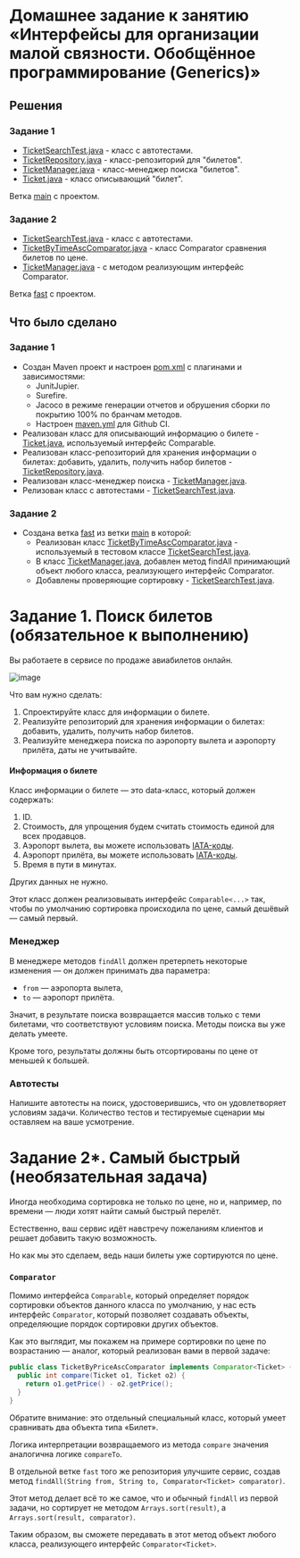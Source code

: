 # Домашнее задание к занятию «Интерфейсы для организации малой связности. Обобщённое программирование (Generics)»

## Решения
### Задание 1
* <a href="https://github.com/Nephedov/15.Java/blob/main/src/test/java/TicketSearchTest.java">TicketSearchTest.java</a> - класс с автотестами.
* <a href="https://github.com/Nephedov/15.Java/blob/main/src/main/java/TicketRepository.java">TicketRepository.java</a> - класс-репозиторий для "билетов".
* <a href="https://github.com/Nephedov/15.Java/blob/main/src/main/java/TicketManager.java">TicketManager.java</a> - класс-менеджер поиска "билетов".
* <a href="https://github.com/Nephedov/15.Java/blob/main/src/main/java/Ticket.java">Ticket.java</a> - класс описывающий "билет".

Ветка <a href="https://github.com/Nephedov/15.Java/tree/main">main</a> с проектом.
### Задание 2
* <a href="https://github.com/Nephedov/15.Java/blob/fast/src/test/java/TicketSearchTest.java">TicketSearchTest.java</a> - класс с автотестами.
* <a href="https://github.com/Nephedov/15.Java/blob/fast/src/main/java/TicketByTimeAscComparator.java">TicketByTimeAscComparator.java</a> - класс Comparator сравнения билетов по цене.
* <a href="https://github.com/Nephedov/15.Java/blob/fast/src/main/java/TicketManager.java">TicketManager.java</a> - с методом реализующим интерфейс Comparator<Ticket>.

Ветка <a href="https://github.com/Nephedov/15.Java/tree/fast">fast</a> с проектом.
## Что было сделано
### Задание 1
* Создан Maven проект и настроен <a href="https://github.com/Nephedov/15.Java/blob/main/pom.xml">pom.xml</a> с плагинами и зависимостями:
  * JunitJupier.
  * Surefire.
  * Jacoco в режиме генерации отчетов и обрушения сборки по покрытию 100% по бранчам методов.
  * Настроен <a href="https://github.com/Nephedov/15.Java/blob/main/.github/workflows/maven.yml">maven.yml</a> для Github CI.
* Реализован класс для описывающий информацию о билете - <a href="https://github.com/Nephedov/15.Java/blob/main/src/main/java/Ticket.java">Ticket.java</a>, используемый интерфейс Comparable.
* Реализован класс-репозиторий для хранения информации о билетах: добавить, удалить, получить набор билетов -
  <a href="https://github.com/Nephedov/15.Java/blob/main/src/main/java/TicketRepository.java">TicketRepository.java</a>.
* Реализован класс-менеджер поиска - <a href="https://github.com/Nephedov/15.Java/blob/main/src/main/java/TicketManager.java">TicketManager.java</a>.
* Релизован класс с автотестами - <a href="https://github.com/Nephedov/15.Java/blob/main/src/test/java/TicketSearchTest.java">TicketSearchTest.java</a>.
### Задание 2
* Создана ветка <a href="https://github.com/Nephedov/15.Java/tree/fast">fast</a> из ветки <a href="https://github.com/Nephedov/15.Java/tree/main">main</a> в которой:
  * Реализован класс
    <a href="https://github.com/Nephedov/15.Java/blob/fast/src/main/java/TicketByTimeAscComparator.java">TicketByTimeAscComparator.java</a> - используемый в тестовом классе
    <a href="https://github.com/Nephedov/15.Java/blob/fast/src/test/java/TicketSearchTest.java">TicketSearchTest.java</a>.
  * В класс <a href="https://github.com/Nephedov/15.Java/blob/fast/src/main/java/TicketManager.java">TicketManager.java</a>, добавлен метод findAll принимающий объект любого класса, реализующего интерфейс Comparator<Ticket>.
  * Добавлены проверяющие сортировку - <a href="https://github.com/Nephedov/15.Java/blob/fast/src/test/java/TicketSearchTest.java">TicketSearchTest.java</a>.
# Задание 1. Поиск билетов (обязательное к выполнению)

Вы работаете в сервисе по продаже авиабилетов онлайн.

![image](https://user-images.githubusercontent.com/53707586/154491051-0bc17b53-cf07-4502-80c0-6379e1a89b92.png)

Что вам нужно сделать:
1. Спроектируйте класс для информации о билете.
1. Реализуйте репозиторий для хранения информации о билетах: добавить, удалить, получить набор билетов.
1. Реализуйте менеджера поиска по аэропорту вылета и аэропорту прилёта, даты не учитывайте.

#### Информация о билете

Класс информации о билете — это data-класс, который должен содержать:
1. ID.
1. Стоимость, для упрощения будем считать стоимость единой для всех продавцов.
1. Аэропорт вылета, вы можете использовать [IATA-коды](https://ru.wikipedia.org/wiki/%D0%9A%D0%BE%D0%B4_%D0%B0%D1%8D%D1%80%D0%BE%D0%BF%D0%BE%D1%80%D1%82%D0%B0_%D0%98%D0%90%D0%A2%D0%90).
1. Аэропорт прилёта, вы можете использовать [IATA-коды](https://ru.wikipedia.org/wiki/%D0%9A%D0%BE%D0%B4_%D0%B0%D1%8D%D1%80%D0%BE%D0%BF%D0%BE%D1%80%D1%82%D0%B0_%D0%98%D0%90%D0%A2%D0%90).
1. Время в пути в минутах.

Других данных не нужно.

Этот класс должен реализовывать интерфейс `Comparable<...>` так, чтобы по умолчанию сортировка происходила по цене, самый дешёвый — самый первый.

### Менеджер

В менеджере методов `findAll` должен претерпеть некоторые изменения — он должен принимать два параметра:
* `from` — аэропорта вылета,
* `to` —  аэропорт прилёта.

Значит, в результате поиска возвращается массив только с теми билетами, что соответствуют условиям поиска. Методы поиска вы уже делать умеете.

Кроме того, результаты должны быть отсортированы по цене от меньшей к большей.

### Автотесты

Напишите автотесты на поиск, удостоверившись, что он удовлетворяет условиям задачи. Количество тестов и тестируемые сценарии мы оставляем на ваше усмотрение.

# Задание 2*. Самый быстрый (необязательная задача)

Иногда необходима сортировка не только по цене, но и, например, по времени — люди хотят найти самый быстрый перелёт.

Естественно, ваш сервис идёт навстречу пожеланиям клиентов и решает добавить такую возможность.

Но как мы это сделаем, ведь наши билеты уже сортируются по цене.

### `Comparator`

Помимо интерфейса `Comparable`, который определяет порядок сортировки объектов данного класса по умолчанию, у нас есть интерфейс `Comparator`, который позволяет создавать объекты, определяющие порядок сортировки других объектов.

Как это выглядит, мы покажем на примере сортировки по цене по возрастанию — аналог, который реализован вами в первой задаче:

```java
public class TicketByPriceAscComparator implements Comparator<Ticket> {
  public int compare(Ticket o1, Ticket o2) {
    return o1.getPrice() - o2.getPrice();
  }
}
```

Обратите внимание: это отдельный специальный класс, который умеет сравнивать два объекта типа «Билет».

Логика интерпретации возвращаемого из метода `compare` значения аналогична логике `compareTo`.

В отдельной ветке `fast` того же репозитория улучшите сервис, создав метод `findAll(String from, String to, Comparator<Ticket> comparator)`.

Этот метод делает всё то же самое, что и обычный `findAll` из первой задачи, но сортирует не методом `Arrays.sort(result)`, а `Arrays.sort(result, comparator)`.

Таким образом, вы сможете передавать в этот метод объект любого класса, реализующего интерфейс `Comparator<Ticket>`.
